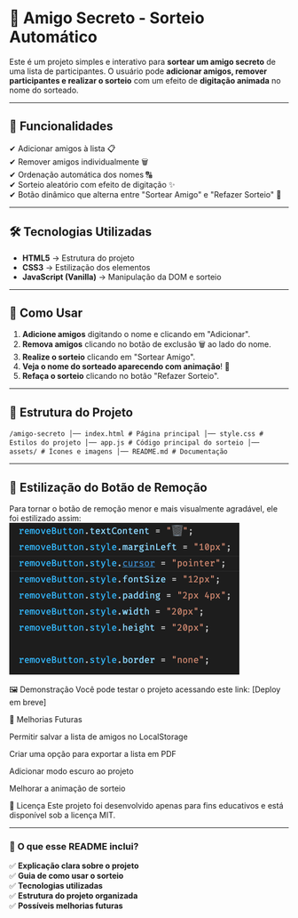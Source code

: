 # 🎁 Amigo Secreto - Sorteio Automático

Este é um projeto simples e interativo para **sortear um amigo secreto** de uma lista de participantes. O usuário pode **adicionar amigos, remover participantes e realizar o sorteio** com um efeito de **digitação animada** no nome do sorteado.

---

## 🚀 Funcionalidades

✔ Adicionar amigos à lista 📋  
✔ Remover amigos individualmente 🗑️  
✔ Ordenação automática dos nomes 🔠  
✔ Sorteio aleatório com efeito de digitação ✨  
✔ Botão dinâmico que alterna entre "Sortear Amigo" e "Refazer Sorteio" 🔁  

---

## 🛠️ Tecnologias Utilizadas

- **HTML5** → Estrutura do projeto  
- **CSS3** → Estilização dos elementos  
- **JavaScript (Vanilla)** → Manipulação da DOM e sorteio  

---

## 📜 Como Usar

1. **Adicione amigos** digitando o nome e clicando em "Adicionar".  
2. **Remova amigos** clicando no botão de exclusão 🗑️ ao lado do nome.  
3. **Realize o sorteio** clicando em "Sortear Amigo".  
4. **Veja o nome do sorteado aparecendo com animação**! 🎉  
5. **Refaça o sorteio** clicando no botão "Refazer Sorteio".  

---

## 📂 Estrutura do Projeto
    /amigo-secreto │── index.html # Página principal │── style.css # Estilos do projeto │── app.js # Código principal do sorteio │── assets/ # Ícones e imagens │── README.md # Documentação


---

## 🎨 Estilização do Botão de Remoção

Para tornar o botão de remoção menor e mais visualmente agradável, ele foi estilizado assim:
![alt text](<CleanShot 2025-02-10 at 14.38.09.png>)



🖼️ Demonstração
Você pode testar o projeto acessando este link: [Deploy em breve]

📌 Melhorias Futuras

 Permitir salvar a lista de amigos no LocalStorage

Criar uma opção para exportar a lista em PDF
 
 Adicionar modo escuro ao projeto
 
 Melhorar a animação de sorteio

📄 Licença
Este projeto foi desenvolvido apenas para fins educativos e está disponível sob a licença MIT.



---

### 🎯 **O que esse README inclui?**
✅ **Explicação clara sobre o projeto**  
✅ **Guia de como usar o sorteio**  
✅ **Tecnologias utilizadas**  
✅ **Estrutura do projeto organizada**  
✅ **Possíveis melhorias futuras**  

